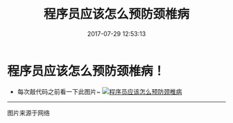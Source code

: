 ﻿---
title: 程序员应该怎么预防颈椎病

date: 2017-07-29 12:53:13

tags: 生活
top: 1
---



# 程序员应该怎么预防颈椎病！
- 每次敲代码之前看一下此图片~
[![程序员应该怎么预防颈椎病](http://wx3.sinaimg.cn/mw1024/85eda507gy1fhza3wchqyj20b40ce40q.jpg "程序员应该怎么预防颈椎病")](http://wx3.sinaimg.cn/mw1024/85eda507gy1fhza3wchqyj20b40ce40q.jpg "程序员应该怎么预防颈椎病")

------------

图片来源于网络